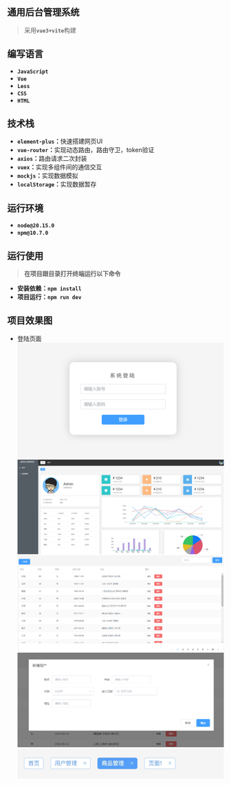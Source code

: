 ## 通用后台管理系统
>采用<b>`vue3+vite`</b>构建</br>

## 编写语言
* <b>`JavaScript`</b></br>
* <b>`Vue`</b></br>
* <b>`Less`</b></br>
* <b>`CSS`</b></br>
* <b>`HTML`</b></br>
  
## 技术栈
* <b>`element-plus`：</b>快速搭建网页UI</br>
* <b>`vue-router`：</b>实现动态路由，路由守卫，token验证</br>
* <b>`axios`：</b>路由请求二次封装</br>
* <b>`vuex`：</b>实现多组件间的通信交互</br>
* <b>`mockjs`：</b>实现数据模拟</br>
* <b>`localStorage`：</b>实现数据暂存</br>

## 运行环境
* <b>`node@20.15.0`</b></br>
* <b>`npm@10.7.0`</b></br>

## 运行使用
><b>在项目跟目录打开终端运行以下命令</b>
* <b>安装依赖：`npm install`</b></br>
* <b>项目运行：`npm run dev`</b></br>

## 项目效果图
* 登陆页面
![image-login](public/imgs/login.png)</br>
![image-home](public/imgs/home.png)</br>
![image-user](public/imgs/user.png)</br>
![image-dialog](public/imgs/dialog.png)</br>
![image-breadcrumb](public/imgs/breadcrumb.jpg)</br>
